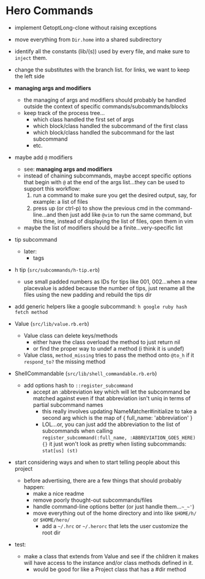 
# Hero Commands

- implement GetoptLong-clone without raising exceptions
- move everything from `Dir.home` into a shared subdirectory
- identify all the constants (lib/(s)) used by every file, and make sure to
  `inject` them.
- change the substitutes with the branch list.  for links, we want to keep the
  left side
- **managing args and modifiers**
  - the managing of args and modifiers should probably be handled outside the
    context of specific commands/subcommands/blocks
  - keep track of the process tree...
    - which class handled the first set of args
    - which block/class handled the subcommand of the first class
    - which block/class handled the subcommand for the last subcommand
    - etc.
- maybe add `@` modifiers
  - see: **managing args and modifiers**
  - instead of chaining subcommands, maybe accept specific options that begin
    with `@` at the end of the args list...they can be used to support this
    workflow:
    1. run a command to make sure you get the desired output, say, for example:
       a list of files
    2. press up (or ctrl-p) to show the previous cmd in the command-line...and
       then just add like `@vim` to run the same command, but this time, instead
       of displaying the list of files, open them in vim
  - maybe the list of modifiers should be a finite...very-specific list
- tip subcommand
  - later:
    - tags
- h tip (`src/subcommands/h-tip.erb`)
  - use small padded numbers as IDs for tips like 001, 002...when a new
    placevalue is added because the number of tips, just rename all the files
    using the new padding and rebuild the tips dir
- add generic helpers like a google subcommand: `h google ruby hash fetch method`
- Value (`src/lib/value.rb.erb`)
  - Value class can delete keys/methods
    - either have the class overload the method to just return nil
    - or find the proper way to undef a method (i think it is undef)
  - Value class, `method_missing` tries to pass the method onto `@to_h` if it
    `respond_to?` the missing method
- ShellCommandable (`src/lib/shell_commandable.rb.erb`)
  - add options hash to `::register_subcommand`
    - accept an :abbreviation key which will let the subcommand be matched against
      even if that abbreviation isn't uniq in terms of partial subcommand names
      - this really involves updating NameMatcher#initialize to take a second
        arg which is the map of { full_name: 'abbreviation' }
      - LOL...or, you can just add the abbreviation to the list of subcommands
        when calling `register_subcommand(:full_name, :ABBREVIATION_GOES_HERE){}`
        it just won't look as pretty when listing subcommands:
        `stat[us] (st)`
- start considering ways and when to start telling people about this project
  - before advertising, there are a few things that should probably happen:
    - make a nice readme
    - remove poorly thought-out subcommands/files
    - handle command-line options better (or just handle them...`~_~'`)
    - move everything out of the home directory and into like `$HOME/h/` or
      `$HOME/hero/`
      - add a `~/.hrc` or `~/.herorc` that lets the user customize the root dir

- test:
  - make a class that extends from Value and see if the children it makes will
    have access to the instance and/or class methods defined in it.
    - would be good for like a Project class that has a #dir method

